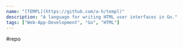 ```yaml
---
name: "[TEMPL](https://github.com/a-h/templ)"
description: "A language for writing HTML user interfaces in Go."
tags: ["Web-App-Development", "Go", "HTML"]
---
```

#repo